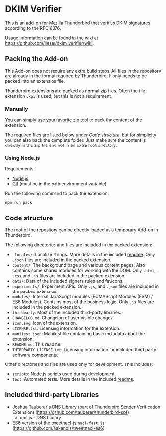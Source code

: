 # DKIM Verifier

This is an add-on for Mozilla Thunderbird that verifies DKIM signatures according to the RFC 6376.

Usage information can be found in the wiki at <https://github.com/lieser/dkim_verifier/wiki>.

## Packing the Add-on

This Add-on does not require any extra build steps.
All files in the repository are already in the format required by Thunderbird.
It only needs to be packed into an extension file.

Thunderbird extensions are packed as normal zip files.
Often the file extension `.xpi` is used,
but this is not a requirement.

### Manually

You can simply use your favorite zip tool to pack the content of the extension.

The required files are listed below under *Code structure*,
but for simplicity you can also pack the complete folder.
Just make sure the content is directly in the zip file and not in an extra root directory.

### Using Node.js

Requirements:

- [Node.js](https://nodejs.org)
- [Git](https://git-scm.com/) (must be in the path environment variable)

Run the following command to pack the extension:

```bash
npm run pack
```

## Code structure

The root of the repository can be directly loaded as a temporary Add-on in Thunderbird.

The following directories and files are included in the packed extension:

- `_locales/`: Localize strings.
  More details in the included [readme](_locales/Readme.md).
  Only `.json` files are included in the packed extension.
- `content/`: The background page and various content pages.
  Also contains some shared modules for working with the DOM.
  Only `.html`, `.css` and `.js` files are included in the packed extension.
- `data/`: Data of the included signers rules and favicons.
- `experiments/`: Experiment APIs. Only `.js`, and `.json` files are included in the packed extension.
- `modules/`: Internal JavaScript modules (ECMAScript Modules (ESM) / ES6 Modules).
  Contains most of the business logic.
  Only `.js` files are included in the packed extension.
- `thirdparty`: Most of the included third-party libraries.
- `CHANGELOG.md`: Changelog of user visible changes.
- `icon.svg`: Icon of the extension.
- `LICENSE.txt`: Licensing information for the extension.
- `manifest.json`: Manifest file containing basic metadata about the extension.
- `README.md`: This readme.
- `THIRDPARTY_LICENSE.txt`: Licensing information for included third party
software components.

Other directories and files are used only for development. This includes:

- `scripts`: Node.js scripts used during development.
- `test`: Automated tests.
  More details in the included [readme](test/Readme.md).

## Included third-party Libraries

- Joshua Tauberer's DNS Library (part of Thunderbird Sender Verification Extension) (<https://github.com/tauberer/thunderbird-spf>)
  - dns.js - DNS Library
- ES6 version of the [tweetnacl-js](https://github.com/dchest/tweetnacl-js) `nacl-fast.js` (<https://github.com/hakanols/tweetnacl-es6>)
